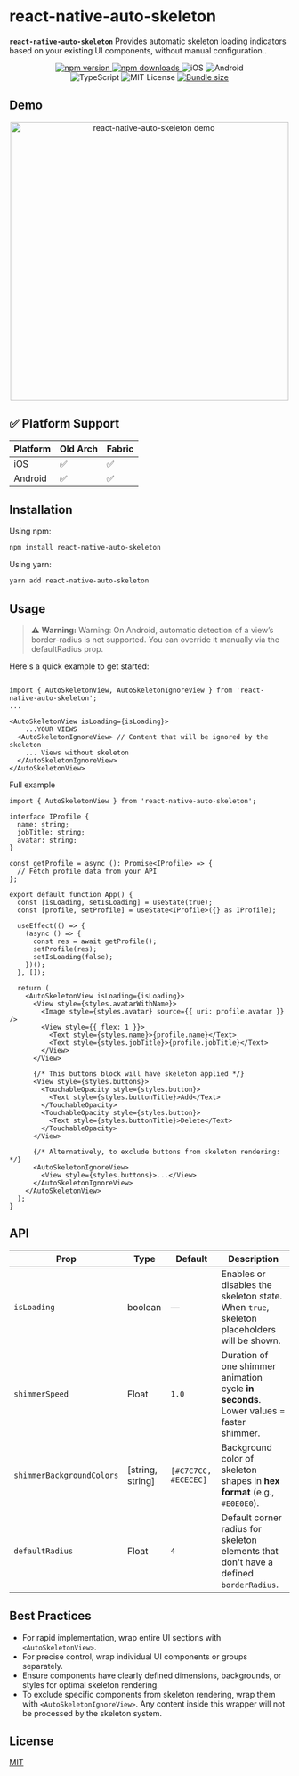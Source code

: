 # react-native-auto-skeleton

**`react-native-auto-skeleton`** Provides automatic skeleton loading indicators based on your existing UI components, without manual configuration..

<div align="center" style="max-width: 400px; margin: auto;">
  <a href="https://www.npmjs.com/package/react-native-auto-skeleton">
    <img src="https://img.shields.io/npm/v/react-native-auto-skeleton.svg" alt="npm version" />
  </a>
  <a href="https://www.npmjs.com/package/react-native-auto-skeleton">
    <img src="https://img.shields.io/npm/dm/react-native-auto-skeleton.svg" alt="npm downloads" />
  </a>
  <img src="https://img.shields.io/badge/platform-iOS-blue?logo=apple" alt="iOS" />
  <img src="https://img.shields.io/badge/platform-Android-green?logo=android" alt="Android" />
  <img src="https://img.shields.io/badge/types-TypeScript-blue?logo=typescript" alt="TypeScript" />
  <img src="https://img.shields.io/badge/license-MIT-yellow.svg" alt="MIT License" />
  <a href="https://bundlephobia.com/result?p=react-native-auto-skeleton">
    <img src="https://img.shields.io/bundlephobia/minzip/react-native-auto-skeleton" alt="Bundle size" />
  </a>
</div>

## Demo

<p align="center">
<img src="./assets/demo.gif" width="500" alt="react-native-auto-skeleton demo" />
</p>

## ✅ Platform Support

| Platform | Old Arch | Fabric |
| -------- | -------- | ------ |
| iOS      | ✅       | ✅     |
| Android  | ✅       | ✅     |

## Installation

Using npm:

```bash
npm install react-native-auto-skeleton
```

Using yarn:

```bash
yarn add react-native-auto-skeleton
```

## Usage

> ⚠️ **Warning:** Warning: On Android, automatic detection of a view’s border-radius is not supported. You can override it manually via the defaultRadius prop.

Here's a quick example to get started:

```tsx

import { AutoSkeletonView, AutoSkeletonIgnoreView } from 'react-native-auto-skeleton';
...

<AutoSkeletonView isLoading={isLoading}>
    ...YOUR VIEWS
  <AutoSkeletonIgnoreView> // Content that will be ignored by the skeleton
    ... Views without skeleton
  </AutoSkeletonIgnoreView>
</AutoSkeletonView>
```

Full example

```tsx
import { AutoSkeletonView } from 'react-native-auto-skeleton';

interface IProfile {
  name: string;
  jobTitle: string;
  avatar: string;
}

const getProfile = async (): Promise<IProfile> => {
  // Fetch profile data from your API
};

export default function App() {
  const [isLoading, setIsLoading] = useState(true);
  const [profile, setProfile] = useState<IProfile>({} as IProfile);

  useEffect(() => {
    (async () => {
      const res = await getProfile();
      setProfile(res);
      setIsLoading(false);
    })();
  }, []);

  return (
    <AutoSkeletonView isLoading={isLoading}>
      <View style={styles.avatarWithName}>
        <Image style={styles.avatar} source={{ uri: profile.avatar }} />
        <View style={{ flex: 1 }}>
          <Text style={styles.name}>{profile.name}</Text>
          <Text style={styles.jobTitle}>{profile.jobTitle}</Text>
        </View>
      </View>

      {/* This buttons block will have skeleton applied */}
      <View style={styles.buttons}>
        <TouchableOpacity style={styles.button}>
          <Text style={styles.buttonTitle}>Add</Text>
        </TouchableOpacity>
        <TouchableOpacity style={styles.button}>
          <Text style={styles.buttonTitle}>Delete</Text>
        </TouchableOpacity>
      </View>

      {/* Alternatively, to exclude buttons from skeleton rendering: */}
      <AutoSkeletonIgnoreView>
        <View style={styles.buttons}>...</View>
      </AutoSkeletonIgnoreView>
    </AutoSkeletonView>
  );
}
```

## API

| Prop                      | Type             | Default              | Description                                                                               |
| ------------------------- | ---------------- | -------------------- | ----------------------------------------------------------------------------------------- |
| `isLoading`               | boolean          | —                    | Enables or disables the skeleton state. When `true`, skeleton placeholders will be shown. |
| `shimmerSpeed`            | Float            | `1.0`                | Duration of one shimmer animation cycle **in seconds**. Lower values = faster shimmer.    |
| `shimmerBackgroundColors` | [string, string] | `[#C7C7CC, #ECECEC]` | Background color of skeleton shapes in **hex format** (e.g., `#E0E0E0`).                  |
| `defaultRadius`           | Float            | `4`                  | Default corner radius for skeleton elements that don't have a defined `borderRadius`.     |

## Best Practices

- For rapid implementation, wrap entire UI sections with `<AutoSkeletonView>`.
- For precise control, wrap individual UI components or groups separately.
- Ensure components have clearly defined dimensions, backgrounds, or styles for optimal skeleton rendering.
- To exclude specific components from skeleton rendering, wrap them with `<AutoSkeletonIgnoreView>`. Any content inside this wrapper will not be processed by the skeleton system.

## License

[MIT](LICENSE)
